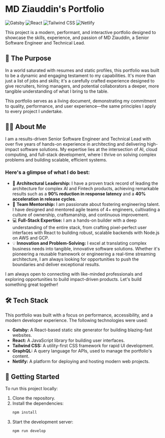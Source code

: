 # MD Ziauddin's Portfolio

![Gatsby](https://img.shields.io/badge/Gatsby-663399?style=for-the-badge&logo=gatsby&logoColor=white)
![React](https://img.shields.io/badge/React-20232A?style=for-the-badge&logo=react&logoColor=61DAFB)
![Tailwind CSS](https://img.shields.io/badge/Tailwind_CSS-38B2AC?style=for-the-badge&logo=tailwind-css&logoColor=white)
![Netlify](https://img.shields.io/badge/Netlify-00C7B7?style=for-the-badge&logo=netlify&logoColor=white)

This project is a modern, performant, and interactive portfolio designed to showcase the skills, experience, and passion of MD Ziauddin, a Senior Software Engineer and Technical Lead.

## 🎯 The Purpose

In a world saturated with resumes and static profiles, this portfolio was built to be a dynamic and engaging testament to my capabilities. It's more than just a list of jobs and skills; it's a carefully crafted experience designed to give recruiters, hiring managers, and potential collaborators a deeper, more tangible understanding of what I bring to the table.

This portfolio serves as a living document, demonstrating my commitment to quality, performance, and user experience—the same principles I apply to every project I undertake.

## 👨‍💻 About Me

I am a results-driven Senior Software Engineer and Technical Lead with over five years of hands-on experience in architecting and delivering high-impact software solutions. My expertise lies at the intersection of AI, cloud computing, and full-stack development, where I thrive on solving complex problems and building scalable, efficient systems.

### Here's a glimpse of what I do best:

*   🚀 **Architectural Leadership:** I have a proven track record of leading the architecture for complex AI and Fintech products, achieving remarkable results such as a **90% reduction in response latency** and a **40% acceleration in release cycles**.
*   🤝 **Team Mentorship:** I am passionate about fostering engineering talent. I have designed and mentored agile teams of 4+ engineers, cultivating a culture of ownership, craftsmanship, and continuous improvement.
*   💻 **Full-Stack Expertise:** I am a hands-on builder with a deep understanding of the entire stack, from crafting pixel-perfect user interfaces with React to building robust, scalable backends with Node.js on AWS and GCP.
*   💡 **Innovation and Problem-Solving:** I excel at translating complex business needs into tangible, innovative software solutions. Whether it's pioneering a reusable framework or engineering a real-time streaming architecture, I am always looking for opportunities to push the boundaries and deliver exceptional results.

I am always open to connecting with like-minded professionals and exploring opportunities to build impact-driven products. Let's build something great together!

## 🛠️ Tech Stack

This portfolio was built with a focus on performance, accessibility, and a modern developer experience. The following technologies were used:

*   **Gatsby:** A React-based static site generator for building blazing-fast websites.
*   **React:** A JavaScript library for building user interfaces.
*   **Tailwind CSS:** A utility-first CSS framework for rapid UI development.
*   **GraphQL:** A query language for APIs, used to manage the portfolio's content.
*   **Netlify:** A platform for deploying and hosting modern web projects.

## 🚀 Getting Started

To run this project locally:

1.  Clone the repository.
2.  Install the dependencies:
    ```bash
    npm install
    ```
3.  Start the development server:
    ```bash
    npm run develop
    ```
